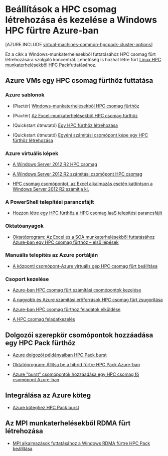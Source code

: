 <properties
 pageTitle="A Windows HPC csomag fürt beállítások a felhőben |} Microsoft Azure"
 description="Tudnivalók a Microsoft HPC Pack létrehozása és kezelése a Windows nagy teljesítményű számítások (HPC) fürt Azure felhőbeli beállításai"
 services="virtual-machines-windows,cloud-services,batch"
 documentationCenter=""
 authors="dlepow"
 manager="timlt"
 editor=""
 tags="azure-resource-manager,azure-service-management,hpc-pack"/>
<tags
ms.service="virtual-machines-windows"
 ms.devlang="na"
 ms.topic="article"
 ms.tgt_pltfrm="vm-windows"
 ms.workload="big-compute"
 ms.date="09/26/2016"
 ms.author="danlep"/>

# <a name="options-with-hpc-pack-to-create-and-manage-a-windows-hpc-cluster-in-azure"></a>Beállítások a HPC csomag létrehozása és kezelése a Windows HPC fürtre Azure-ban

[AZURE.INCLUDE [virtual-machines-common-hpcpack-cluster-options](../../includes/virtual-machines-common-hpcpack-cluster-options.md)]

Ez a cikk a Windows-munkaterhelésekből futtatásához HPC csomag fürt létrehozására szolgáló koncentrál. Lehetőség is hozhat létre fürt [Linux HPC munkaterhelésekből HPC Pack](virtual-machines-linux-hpcpack-cluster-options.md)futtatásához.


## <a name="run-an-hpc-pack-cluster-in-azure-vms"></a>Azure VMs egy HPC csomag fürthöz futtatása

### <a name="azure-templates"></a>Azure sablonok

* (Piactér) [Windows-munkaterhelésekből HPC csomag fürthöz](https://azure.microsoft.com/marketplace/partners/microsofthpc/newclusterwindowscn/)

* (Piactér) [Az Excel-munkaterhelésekből HPC csomag fürthöz](https://azure.microsoft.com/marketplace/partners/microsofthpc/newclusterexcelcn/)

* (Quickstart útmutató) [Egy HPC fürthöz létrehozása](https://github.com/Azure/azure-quickstart-templates/tree/master/create-hpc-cluster)

* (Quickstart útmutató) [Egyéni számítási csomópont képe egy HPC fürthöz létrehozása](https://github.com/Azure/azure-quickstart-templates/tree/master/create-hpc-cluster-custom-image)

### <a name="azure-vm-images"></a>Azure virtuális képek

* [A Windows Server 2012 R2 HPC csomag](https://azure.microsoft.com/marketplace/partners/microsoft/hpcpack2012r2onwindowsserver2012r2/)

* [A Windows Server 2012 R2 számítási csomópont HPC csomag](https://azure.microsoft.com/marketplace/partners/microsoft/hpcpack2012r2computenodeonwindowsserver2012r2/)

* [HPC csomag csomópontot, az Excel alkalmazás esetén kattintson a Windows Server 2012 R2 számítja ki.](https://azure.microsoft.com/marketplace/partners/microsoft/hpcpack2012r2computenodewithexcelonwindowsserver2012r2/)



### <a name="powershell-deployment-script"></a>A PowerShell telepítési parancsfájlt

* [Hozzon létre egy HPC fürthöz a HPC csomag IaaS telepítési parancsfájlt](virtual-machines-windows-classic-hpcpack-cluster-powershell-script.md)

### <a name="tutorials"></a>Oktatóanyagok

* [Oktatóprogram: Az Excel és a SOA munkaterhelésekből futtatásához Azure-ban egy HPC csomag fürthöz – első lépések](virtual-machines-windows-excel-cluster-hpcpack.md)



### <a name="manual-deployment-with-the-azure-portal"></a>Manuális telepítés az Azure portálján

* [A központi csomópont-Azure virtuális gép HPC csomag fürt beállítása](virtual-machines-windows-hpcpack-cluster-headnode.md)

### <a name="cluster-management"></a>Csoport kezelése

* [Azure-ban HPC csomag fürt számítási csomópontok kezelése](virtual-machines-windows-classic-hpcpack-cluster-node-manage.md)

* [A nagyobb és Azure számítási erőforrások HPC csomag fürt zsugorítása](virtual-machines-windows-classic-hpcpack-cluster-node-autogrowshrink.md)

* [Azure-ban HPC csomag fürthöz feladatok elküldése](virtual-machines-windows-hpcpack-cluster-submit-jobs.md)

* [A HPC csomag feladatkezelés](https://technet.microsoft.com/library/jj899585.aspx)


## <a name="add-worker-role-nodes-to-an-hpc-pack-cluster"></a>Dolgozói szerepkör csomópontok hozzáadása egy HPC Pack fürthöz


* [Azure dolgozói példányaiban HPC Pack burst](https://technet.microsoft.com/library/gg481749.aspx)

* [Oktatóprogram: Állítsa be a hibrid fürtre HPC Pack Azure-ban](../cloud-services/cloud-services-setup-hybrid-hpcpack-cluster.md)

* [Azure "burst" csomópontok hozzáadása egy HPC csomag fő csomópont Azure-ban](virtual-machines-windows-classic-hpcpack-cluster-node-burst.md)


## <a name="integrate-with-azure-batch"></a>Integrálása az Azure köteg 

* [Azure köteghez HPC Pack burst](https://technet.microsoft.com/library/mt612877.aspx)

## <a name="create-rdma-clusters-for-mpi-workloads"></a>Az MPI munkaterhelésekből RDMA fürt létrehozása

* [MPI alkalmazások futtatásához a Windows RDMA fürtre HPC Pack beállítása](virtual-machines-windows-classic-hpcpack-rdma-cluster.md)
